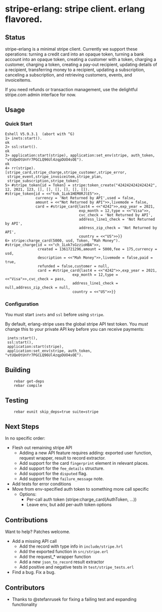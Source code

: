 stripe-erlang: stripe client.  erlang flavored.
===============================================

Status
------
stripe-erlang is a minimal stripe client.  Currently we support these
operations: turning a credit card into an opaque token, turning a bank account
into an opaque token, creating a customer with a token,
charging a customer, charging a token, creating a pay-out recipient,
updating details of a recipient, transferring money to a recipient, updating
a subscription, canceling a subscription, and retrieving customers, events,
and invoiceitems.

If you need refunds or transaction management, use the delightful stripe.com
admin interface for now.

Usage
-----
### Quick Start
    Eshell V5.9.3.1  (abort with ^G)
    1> inets:start().
    ok
    2> ssl:start().
    ok
    3> application:start(stripe), application:set_env(stripe, auth_token, "vtUQeOtUnYr7PGCLQ96Ul4zqpDUO4sOE").
    ok
    4> rr(stripe).
    [stripe_card,stripe_charge,stripe_customer,stripe_error,
     stripe_event,stripe_invoiceitem,stripe_plan,
     stripe_subscription,stripe_token]
    5> #stripe_token{id = Token} = stripe:token_create("4242424242424242", 12, 2021, 123, [], [], [], [], [], []).
    #stripe_token{id = <<"tok_1Lok1HEM0RJlE5">>,
                  currency = 'Not Returned by API',used = false,
                  amount = <<"Not Returned by API">>,livemode = false,
                  card = #stripe_card{last4 = <<"4242">>,exp_year = 2021,
                                      exp_month = 12,type = <<"Visa">>,
                                      cvc_check = 'Not Returned by API',
                                      address_line1_check = 'Not Returned by API',
                                      address_zip_check = 'Not Returned by API',
                                      country = <<"US">>}}
    6> stripe:charge_card(5000, usd, Token, "Mah Money").
    #stripe_charge{id = <<"ch_1Lok7sGzzioHBA">>,
                   created = 1361721296,amount = 5000,fee = 175,currency = usd,
                   description = <<"Mah Money">>,livemode = false,paid = true,
                   refunded = false,customer = null,
                   card = #stripe_card{last4 = <<"4242">>,exp_year = 2021,
                                   exp_month = 12,type = <<"Visa">>,cvc_check = pass,
                                   address_line1_check = null,address_zip_check = null,
                                   country = <<"US">>}}


### Configuration
You must start `inets` and `ssl` before using `stripe`.

By default, erlang-stripe uses the global stripe API test token.
You *must* change this to your private API key before you can receive payments:

     inets:start(),
     ssl:start(),
     application:start(stripe),
     application:set_env(stripe, auth_token, "vtUQeOtUnYr7PGCLQ96Ul4zqpDUO4sOE").

Building
--------
        rebar get-deps
        rebar compile

Testing
-------
        rebar eunit skip_deps=true suite=stripe

Next Steps
----------
In no specific order:

* Flesh out remaining stripe API
  * Adding a new API feature requires adding: exported user function, request wrapper, result to record extractor.
  * Add support for the card `fingerprint` element in relevant places.
  * Add support for the `fee_details` structure.
  * Add support for the `disputed` flag.
  * Add support for the `failure_message` note.
* Add tests for error conditions
* Move from env-specified auth token to something more call specific
  * Options:
    * Per-call auth token (stripe:charge_card(AuthToken, ...))
    * Leave env, but add per-auth token options

Contributions
-------------
Want to help?  Patches welcome.

* Add a missing API call
  * Add the record with type info in `include/stripe.hrl`
  * Add the exported function in `src/stripe.erl`
  * Add the request_* wrapper function
  * Add a new `json_to_record` result extractor
  * Add positive and negative tests in `test/stripe_tests.erl`
* Find a bug.  Fix a bug.

Contributors
------------
* Thanks to @stefanrusek for fixing a failing test and expanding functionality
